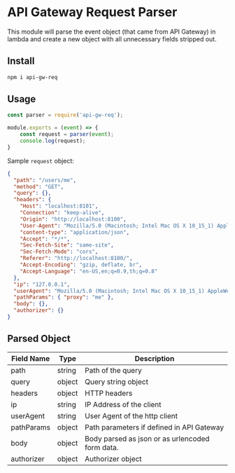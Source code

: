 # API Gateway Request Parser

This module will parse the event object (that came from API Gateway) in lambda and create a new object with all unnecessary fields stripped out.

## Install

```bash
npm i api-gw-req
```

## Usage

```js
const parser = require('api-gw-req');

module.exports = (event) => {
    const request = parser(event);
    console.log(request);
}
```

Sample `request` object:

```json
{
  "path": "/users/me",
  "method": "GET",
  "query": {},
  "headers": {
    "Host": "localhost:8101",
    "Connection": "keep-alive",
    "Origin": "http://localhost:8100",
    "User-Agent": "Mozilla/5.0 (Macintosh; Intel Mac OS X 10_15_1) AppleWebKit/537.36 (KHTML, like Gecko) Chrome/78.0.3904.97 Safari/537.36",
    "content-type": "application/json",
    "Accept": "*/*",
    "Sec-Fetch-Site": "same-site",
    "Sec-Fetch-Mode": "cors",
    "Referer": "http://localhost:8100/",
    "Accept-Encoding": "gzip, deflate, br",
    "Accept-Language": "en-US,en;q=0.9,th;q=0.8"
  },
  "ip": "127.0.0.1",
  "userAgent": "Mozilla/5.0 (Macintosh; Intel Mac OS X 10_15_1) AppleWebKit/537.36 (KHTML, like Gecko) Chrome/78.0.3904.97 Safari/537.36",
  "pathParams": { "proxy": "me" },
  "body": {},
  "authorizer": {}
}

```

## Parsed Object

| Field Name | Type   | Description                                     |
| ---------- | ------ | ----------------------------------------------- |
| path       | string | Path of the query                               |
| query      | object | Query string object                             |
| headers    | object | HTTP headers                                    |
| ip         | string | IP Address of the client                        |
| userAgent  | string | User Agent of the http client                   |
| pathParams | object | Path parameters if defined in API Gateway       |
| body       | object | Body parsed as json or as urlencoded form data. |
| authorizer | object | Authorizer object                               |
